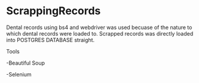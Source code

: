 # ScrappingRecords

Dental records using bs4 and webdriver was used becuase of the nature to which dental records were loaded to. Scrapped records was directly loaded into POSTGRES DATABASE straight.

Tools

-Beautiful Soup

-Selenium
